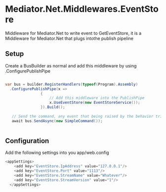 # Mediator.Net.Middlewares.EventStore
Middleware for Mediator.Net to write event to GetEventStore, it is a Middleware for Mediator.Net that plugs intothe publish pipeline

## Setup
Create a BusBuilder as normal and add this middleware by using .ConfigurePublishPipe
```C#

var bus = builder.RegisterHandlers(typeof(Program).Assembly)
  .ConfigurePublishPipe(x =>
                {
                    // Add this middleware into the PublishPipe
                    x.UseEventStore(new EventStoreService());
                }).Build();
   
   // Send the command, any event that being raised by the behavior triggered by this command will then be sent to EventStore
   await bus.SendAsync(new SimpleCommand());
                
```

## Configuration
Add the following settings into you app/web.config
```C#
<appSettings>
    <add key="EventStore.IpAddress" value="127.0.0.1"/>
    <add key="EventStore.Port" value="1113"/>
    <add key="EventStore.StreamName" value="Whatever"/>
    <add key="EventStore.StreamVersion" value="1"/>
  </appSettings>
```
